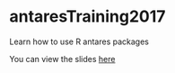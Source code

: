 # antaresTraining2017
Learn how to use R antares packages 

You can view the slides [here](http://htmlpreview.github.io/?https://github.com/jalazawa/antaresTraining2017/blob/master/trainingPresentation.html#/)
